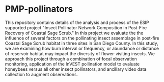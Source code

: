 # PMP-pollinators
This repository contains details of the analysis and process of the ESIP supported project "Insect Pollinator Network Composition in Post-Fire Recovery of Coastal Sage Scrub." In this project we evaluate the the influence of several factors on the pollinating insect assemblage in post-fire Coastal Sage Scrub habitat in three sites in San Diego County. In this study, we are examining how burn interval or frequency, or abundance or distance of reservoir habitat may impact the diversity of flower-visiting insects.  We approach this project through a combination of focal observation monitoring, application of the InVEST pollination model to evaluate honeybees versus all other insect pollinators, and ancillary video data collection to augment observations.  
